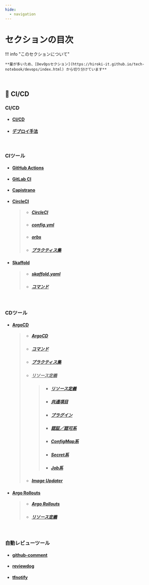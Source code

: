 ```yaml
---
hide:
  - navigation
---
```


# セクションの目次

!!! info "このセクションについて"

    **量が多いため、[DevOpsセクション](https://hiroki-it.github.io/tech-notebook/devops/index.html) から切り分けています**

<br>

## 🔄 CI/CD

### CI/CD

- #### [CI/CD](https://hiroki-it.github.io/tech-notebook/devops/devops_cicd.html)

- #### [デプロイ手法](https://hiroki-it.github.io/tech-notebook/devops/devops_cicd_deploy.html)

<br>

### CIツール

- #### [︎GitHub Actions](https://hiroki-it.github.io/tech-notebook/devops/devops_cicd_ci_github_actions.html)

- #### [︎GitLab CI](https://hiroki-it.github.io/tech-notebook/devops/devops_cicd_ci_gitlab_ci.html)

- #### [︎Capistrano](https://hiroki-it.github.io/tech-notebook/devops/devops_cicd_ci_capistrano.html)

- #### <u>CircleCI</u>

  > - ##### [︎CircleCI](https://hiroki-it.github.io/tech-notebook/devops/devops_cicd_ci_circleci.html)
  > - ##### [︎config.yml](https://hiroki-it.github.io/tech-notebook/devops/devops_cicd_ci_circleci_config_yml.html)
  > - ##### [︎orbs](https://hiroki-it.github.io/tech-notebook/devops/devops_cicd_ci_circleci_orbs.html)
  > - ##### [︎プラクティス集](https://hiroki-it.github.io/tech-notebook/devops/devops_cicd_ci_circleci_practices.html)

- #### <u>Skaffold</u>

  > - ##### [︎skaffold.yaml](https://hiroki-it.github.io/tech-notebook/devops/devops_cicd_ci_skaffold_yaml.html)
  > - ##### [︎コマンド](https://hiroki-it.github.io/tech-notebook/devops/devops_cicd_ci_skaffold_command.html)

<br>

### CDツール

- #### ︎<u>ArgoCD</u>

  > - ##### [︎ArgoCD](https://hiroki-it.github.io/tech-notebook/devops/devops_cicd_cd_argocd.html)
  > - ##### [コマンド](https://hiroki-it.github.io/tech-notebook/devops/devops_cicd_cd_argocd_command.html)
  > - ##### [︎プラクティス集](https://hiroki-it.github.io/tech-notebook/devops/devops_cicd_cd_argocd_practices.html)
  > - ##### ︎<u>リソース定義</u>
  >   > - ##### [︎リソース定義](https://hiroki-it.github.io/tech-notebook/devops/devops_cicd_cd_argocd_resource_definition.html)
  >   > - ##### [共通項目](https://hiroki-it.github.io/tech-notebook/devops/devops_cicd_cd_argocd_resource_definition_common.html)
  >   > - ##### [プラグイン](https://hiroki-it.github.io/tech-notebook/devops/devops_cicd_cd_argocd_resource_definition_plugin.html)
  >   > - ##### [認証／認可系](https://hiroki-it.github.io/tech-notebook/devops/devops_cicd_cd_argocd_resource_definition_auth.html)
  >   > - ##### [ConfigMap系](https://hiroki-it.github.io/tech-notebook/devops/devops_cicd_cd_argocd_resource_definition_configmap.html)
  >   > - ##### [Secret系](https://hiroki-it.github.io/tech-notebook/devops/devops_cicd_cd_argocd_resource_definition_secret.html)
  >   > - ##### [Job系](https://hiroki-it.github.io/tech-notebook/devops/devops_cicd_cd_argocd_resource_definition_job.html)
  > - ##### [Image Updater](https://hiroki-it.github.io/tech-notebook/devops/devops_cicd_cd_argocd_image_updater_resource_definition.html)

- #### ︎<u>Argo Rollouts</u>

  > - ##### [Argo Rollouts](https://hiroki-it.github.io/tech-notebook/devops/devops_cicd_cd_argorollouts.html)
  > - ##### [︎リソース定義](https://hiroki-it.github.io/tech-notebook/devops/devops_cicd_cd_argorollouts_resource_definition.html)

<br>

### 自動レビューツール

- #### [github-comment](https://hiroki-it.github.io/tech-notebook/devops/devops_cicd_auto_review_github_comment.html)

- #### [reviewdog](https://hiroki-it.github.io/tech-notebook/devops/devops_cicd_auto_review_reviewdog.html)

- #### [︎tfnotify](https://hiroki-it.github.io/tech-notebook/devops/devops_cicd_auto_review_tfnotify.html)

<br>
